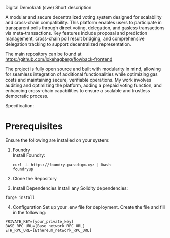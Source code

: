 Digital Demokrati (swe)
Short description

A modular and secure decentralized voting system designed for scalability and cross-chain compatibility. This platform enables users to participate in transparent polls through direct voting, delegation, and gasless transactions via meta-transactions. Key features include proposal and prediction management, cross-chain poll result bridging, and comprehensive delegation tracking to support decentralized representation.

The main repository can be found at https://github.com/lokehagberg/flowback-frontend

The project is fully open source and built with modularity in mind, allowing for seamless integration of additional functionalities while optimizing gas costs and maintaining secure, verifiable operations. My work involves auditing and optimizing the platform, adding a prepaid voting function, and enhancing cross-chain capabilities to ensure a scalable and trustless democratic process.


Specification:
 # Prerequisites

Ensure the following are installed on your system:

1. Foundry  
   Install Foundry:
   ```
   curl -L https://foundry.paradigm.xyz | bash
   foundryup
   ```

2. Clone the Repository 

3. Install Dependencies
Install any Solidity dependencies:
```
forge install
```

4. Configuration
Set up your .env file for deployment. Create the file and fill in the following:
```
PRIVATE_KEY=[your_private_key]
BASE_RPC_URL=[Base_network_RPC_URL]
ETH_RPC_URL=[Ethereum_network_RPC_URL]
```
